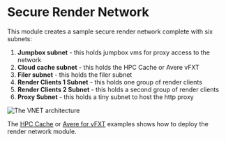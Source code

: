 # Secure Render Network

This module creates a sample secure render network complete with six subnets:
1. **Jumpbox subnet** - this holds jumpbox vms for proxy access to the network
2. **Cloud cache subnet** - this holds the HPC Cache or Avere vFXT
3. **Filer subnet** - this holds the filer subnet
4. **Render Clients 1 Subnet** - this holds one group of render clients
5. **Render Clients 2 Subnet** - this holds a second group of render clients
6. **Proxy Subnet** - this holds a tiny subnet to host the http proxy

![The VNET architecture](../../../../docs/images/terraform/securevnet.png)

The [HPC Cache](../../examples/HPC%20Cache) or [Avere for vFXT](../../examples/vfxt) examples shows how to deploy the render network module.